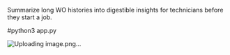 Summarize long WO histories into digestible insights for technicians before they start a job.


#python3 app.py

![Uploading image.png…]()
